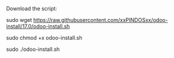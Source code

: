 Download the script:

sudo wget https://raw.githubusercontent.com/xxPINDOSxx/odoo-install/17.0/odoo-install.sh

sudo chmod +x odoo-install.sh

sudo ./odoo-install.sh